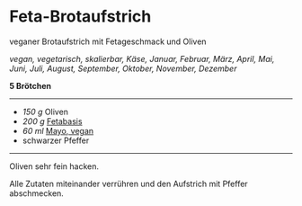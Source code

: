 # Feta-Brotaufstrich

veganer Brotaufstrich mit Fetageschmack und Oliven

*vegan, vegetarisch, skalierbar, Käse, Januar, Februar, März, April, Mai, Juni, Juli, August, September, Oktober, November, Dezember*

**5 Brötchen**

---

- *150 g* Oliven
- *200 g* [Fetabasis](fetabasis.md)
- *60 ml* [Mayo, vegan](mayo.md)
- schwarzer Pfeffer

---

Oliven sehr fein hacken.

Alle Zutaten miteinander verrühren und den Aufstrich mit Pfeffer abschmecken.
